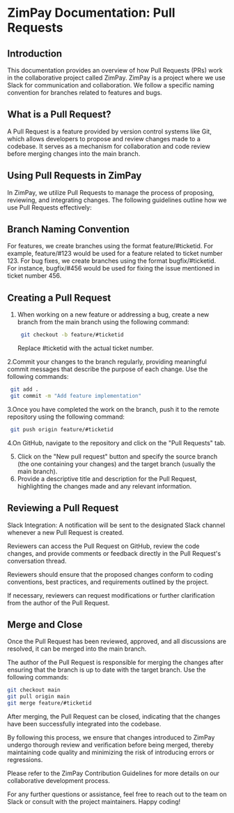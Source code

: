 # ZimPay Documentation: Pull Requests

## Introduction
This documentation provides an overview of how Pull Requests (PRs) work in the collaborative project called ZimPay. ZimPay is a project where we use Slack for communication and collaboration. We follow a specific naming convention for branches related to features and bugs.

## What is a Pull Request?
A Pull Request is a feature provided by version control systems like Git, which allows developers to propose and review changes made to a codebase. It serves as a mechanism for collaboration and code review before merging changes into the main branch.

## Using Pull Requests in ZimPay
In ZimPay, we utilize Pull Requests to manage the process of proposing, reviewing, and integrating changes. The following guidelines outline how we use Pull Requests effectively:

## Branch Naming Convention
For features, we create branches using the format feature/#ticketid. For example, feature/#123 would be used for a feature related to ticket number 123.
For bug fixes, we create branches using the format bugfix/#ticketid. For instance, bugfix/#456 would be used for fixing the issue mentioned in ticket number 456.

## Creating a Pull Request
1. When working on a new feature or addressing a bug, create a new branch from the main branch using the following command:
   ```bash
    git checkout -b feature/#ticketid
   ```
   Replace #ticketid with the actual ticket number.
   
2.Commit your changes to the branch regularly, providing meaningful commit messages that describe the purpose of each change. Use the following commands:
   ```bash
    git add .
    git commit -m "Add feature implementation"
   ```
3.Once you have completed the work on the branch, push it to the remote repository using the following command:
   ```bash
    git push origin feature/#ticketid
   ```
4.On GitHub, navigate to the repository and click on the "Pull Requests" tab.

5. Click on the "New pull request" button and specify the source branch (the one containing your changes) and the target branch (usually the main branch).
6. Provide a descriptive title and description for the Pull Request, highlighting the changes made and any relevant information.

 ## Reviewing a Pull Request
 Slack Integration: A notification will be sent to the designated Slack channel whenever a new Pull Request is created.
 
 Reviewers can access the Pull Request on GitHub, review the code changes, and provide comments or feedback directly in the Pull Request's conversation thread.
 
 Reviewers should ensure that the proposed changes conform to coding conventions, best practices, and requirements outlined by the project.
 
 If necessary, reviewers can request modifications or further clarification from the author of the Pull Request.
 
## Merge and Close
Once the Pull Request has been reviewed, approved, and all discussions are resolved, it can be merged into the main branch.

The author of the Pull Request is responsible for merging the changes after ensuring that the branch is up to date with the target branch. Use the following commands:
```bash
git checkout main
git pull origin main
git merge feature/#ticketid
```
After merging, the Pull Request can be closed, indicating that the changes have been successfully integrated into the codebase.

By following this process, we ensure that changes introduced to ZimPay undergo thorough review and verification before being merged, thereby maintaining code quality and minimizing the risk of introducing errors or regressions.

Please refer to the ZimPay Contribution Guidelines for more details on our collaborative development process.

For any further questions or assistance, feel free to reach out to the team on Slack or consult with the project maintainers. Happy coding!





